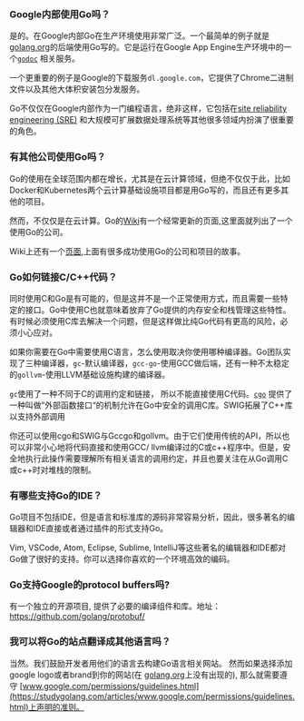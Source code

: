 ### Google内部使用Go吗？

是的。在Google内部Go在生产环境使用非常广泛。一个最简单的例子就是[golang.org](https://golang.org/)的后端使用Go写的。它是运行在Google App Engine生产环境中的一个[`godoc`](https://golang.org/cmd/godoc) 相关服务。

一个更重要的例子是Google的下载服务`dl.google.com`，它提供了Chrome二进制文件以及其他大体积安装包分发服务。

Go不仅仅在Google内部作为一门编程语言，绝非这样，它包括在[site reliability engineering (SRE)](https://talks.golang.org/2013/go-sreops.slide) 和大规模可扩展数据处理系统等其他很多领域内扮演了很重要的角色。

### 有其他公司使用Go吗？

Go的使用在全球范围内都在增长，尤其是在云计算领域，但绝不仅仅于此，比如Docker和Kubernetes两个云计算基础设施项目都是用Go写的，而且还有更多其他的项目。

然而，不仅仅是在云计算。Go的[Wiki](https://github.com/golang/go/wiki/GoUsers)有一个经常更新的页面,这里面就列出了一个使用Go的公司。

Wiki上还有一个[页面](https://github.com/golang/go/wiki/SuccessStories),上面有很多成功使用Go的公司和项目的故事。

### Go如何链接C/C++代码？

同时使用C和Go是有可能的，但是这并不是一个正常使用方式，而且需要一些特定的接口。Go中使用C也就意味着放弃了Go提供的内存安全和栈管理这些特性。有时候必须使用C库去解决一个问题，但是这样做比纯Go代码有更高的风险，必须小心应对。

如果你需要在Go中需要使用C语言，怎么使用取决你使用哪种编译器。Go团队实现了三种编译器，`gc`-默认编译器，`gcc-go`-使用GCC做后端，还有一种不太稳定的`gollvm`-使用LLVM基础设施构建的编译器。

`gc`使用了一种不同于C的调用约定和链接， 所以不能直接使用C代码。[`cgo`](https://golang.org/cmd/cgo/) 提供了一种叫做”外部函数接口“的机制允许在Go中安全的调用C库。SWIG拓展了C++库以支持外部调用

你还可以使用cgo和SWIG与Gccgo和gollvm。由于它们使用传统的API，所以也可以非常小心地将代码直接和使用GCC/ llvm编译过的C或c++程序中。但是，安全地执行此操作需要理解所有相关语言的调用约定，并且也要关注在从Go调用C或c++时对堆栈的限制。

### 有哪些支持Go的IDE？

Go项目不包括IDE，但是语言和标准库的源码非常容易分析，因此，很多著名的编辑器和IDE直接或者通过插件的形式支持Go。

Vim, VSCode, Atom, Eclipse, Sublime, IntelliJ等这些著名的编辑器和IDE都对Go做了很好的支持。你可以选择你喜欢的一个环境高效的编码。

### Go支持Google的protocol buffers吗?

有一个独立的开源项目, 提供了必要的编译组件和库。地址：https://github.com/golang/protobuf/

### 我可以将Go的站点翻译成其他语言吗？

当然。我们鼓励开发者用他们的语言去构建Go语言相关网站。 然而如果选择添加google logo或者brand到你的网站(在 [golang.org](https://golang.org/)上没有出现的), 那么就需要遵守 [www.google.com/permissions/guidelines.html](https://studygolang.com/articles/www.google.com/permissions/guidelines.html)上声明的准则。